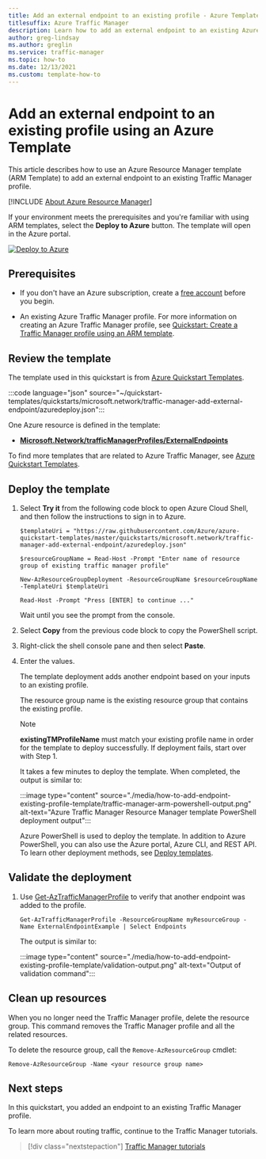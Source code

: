 ```yaml
---
title: Add an external endpoint to an existing profile - Azure Template
titlesuffix: Azure Traffic Manager
description: Learn how to add an external endpoint to an existing Azure Traffic Manager profile using an Azure Template.
author: greg-lindsay
ms.author: greglin
ms.service: traffic-manager
ms.topic: how-to
ms.date: 12/13/2021
ms.custom: template-how-to
---
```


# Add an external endpoint to an existing profile using an Azure Template

This article describes how to use an Azure Resource Manager template (ARM Template) to add an external endpoint to an existing Traffic Manager profile.

[!INCLUDE [About Azure Resource Manager](../../includes/resource-manager-quickstart-introduction.md)]

If your environment meets the prerequisites and you're familiar with using ARM templates, select the **Deploy to Azure** button. The template will open in the Azure portal.

[![Deploy to Azure](../media/template-deployments/deploy-to-azure.svg)](https://portal.azure.com/#create/Microsoft.Template/uri/https%3A%2F%2Fraw.githubusercontent.com%2FAzure%2Fazure-quickstart-templates%2Fmaster%2Fquickstarts%2Fmicrosoft.network%2Ftraffic-manager-add-external-endpoint%2Fazuredeploy.json)

## Prerequisites

- If you don't have an Azure subscription, create a [free account](https://azure.microsoft.com/free/?WT.mc_id=A261C142F) before you begin.

- An existing Azure Traffic Manager profile. For more information on creating an Azure Traffic Manager profile, see [Quickstart: Create a Traffic Manager profile using an ARM template](quickstart-create-traffic-manager-profile-template.md).

## Review the template

The template used in this quickstart is from [Azure Quickstart Templates](https://azure.microsoft.com/resources/templates/traffic-manager-add-external-endpoint).

:::code language="json" source="~/quickstart-templates/quickstarts/microsoft.network/traffic-manager-add-external-endpoint/azuredeploy.json":::

One Azure resource is defined in the template:

* [**Microsoft.Network/trafficManagerProfiles/ExternalEndpoints**](/azure/templates/microsoft.network/trafficmanagerprofiles)

To find more templates that are related to Azure Traffic Manager, see [Azure Quickstart Templates](https://azure.microsoft.com/resources/templates/?resourceType=Microsoft.Network&pageNumber=1&sort=Popular).

## Deploy the template

1. Select **Try it** from the following code block to open Azure Cloud Shell, and then follow the instructions to sign in to Azure.

    ```azurepowershell-interactive
    $templateUri = "https://raw.githubusercontent.com/Azure/azure-quickstart-templates/master/quickstarts/microsoft.network/traffic-manager-add-external-endpoint/azuredeploy.json"

    $resourceGroupName = Read-Host -Prompt "Enter name of resource group of existing traffic manager profile"

    New-AzResourceGroupDeployment -ResourceGroupName $resourceGroupName -TemplateUri $templateUri

    Read-Host -Prompt "Press [ENTER] to continue ..."
    ```

    Wait until you see the prompt from the console.

1. Select **Copy** from the previous code block to copy the PowerShell script.

1. Right-click the shell console pane and then select **Paste**.

1. Enter the values.

    The template deployment adds another endpoint based on your inputs to an existing profile. 

    The resource group name is the existing resource group that contains the existing profile.

    > [!NOTE]
    > **existingTMProfileName** must match your existing profile name in order for the template to deploy successfully. If deployment fails, start over with Step 1.

    It takes a few minutes to deploy the template. When completed, the output is similar to:

    :::image type="content" source="./media/how-to-add-endpoint-existing-profile-template/traffic-manager-arm-powershell-output.png" alt-text="Azure Traffic Manager Resource Manager template PowerShell deployment output":::

    Azure PowerShell is used to deploy the template. In addition to Azure PowerShell, you can also use the Azure portal, Azure CLI, and REST API. To learn other deployment methods, see [Deploy templates](../azure-resource-manager/templates/deploy-portal.md).

## Validate the deployment

1. Use [Get-AzTrafficManagerProfile](/powershell/module/az.trafficmanager/get-aztrafficmanagerprofile) to verify that another endpoint was added to the profile.

    ```azurepowershell-interactive
    Get-AzTrafficManagerProfile -ResourceGroupName myResourceGroup -Name ExternalEndpointExample | Select Endpoints
    ```
    The output is similar to:

    :::image type="content" source="./media/how-to-add-endpoint-existing-profile-template/validation-output.png" alt-text="Output of validation command":::

## Clean up resources

When you no longer need the Traffic Manager profile, delete the resource group. This command removes the Traffic Manager profile and all the related resources.

To delete the resource group, call the `Remove-AzResourceGroup` cmdlet:

```azurepowershell-interactive
Remove-AzResourceGroup -Name <your resource group name>
```

## Next steps

In this quickstart, you added an endpoint to an existing Traffic Manager profile.

To learn more about routing traffic, continue to the Traffic Manager tutorials.

> [!div class="nextstepaction"]
> [Traffic Manager tutorials](tutorial-traffic-manager-improve-website-response.md)
